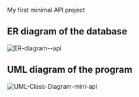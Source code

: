 ﻿My first minimal API project
 ## ER diagram of the database
![ER-diagram--api](https://github.com/mmxzps/Lab3-Mini-Projekt/assets/99285003/f615ee7f-bf52-421c-88cb-d1c0dbf45f37)
## UML diagram of the program
![UML-Class-Diagram-mini-api](https://github.com/mmxzps/Lab3-Mini-Projekt/assets/99285003/bae87eed-338c-4b43-80a8-7817686b834e)



